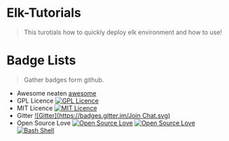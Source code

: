 # Elk-Tutorials
> This turotials how to quickly deploy elk environment and how to use!



















# Badge Lists
> Gather badges form github.

- Awesome neaten
[awesome](https://github.com/sindresorhus/awesome)
- GPL Licence
[![GPL Licence](https://badges.frapsoft.com/os/gpl/gpl.svg?v=103)](https://opensource.org/licenses/GPL-3.0/)
- MIT Licence
[![MIT Licence](https://badges.frapsoft.com/os/mit/mit.svg?v=103)](https://opensource.org/licenses/mit-license.php)
- Gitter
[![Gitter](https://badges.gitter.im/Join Chat.svg)](https://gitter.im/go-devops/Lobby#)
- Open Source Love
[![Open Source Love](https://badges.frapsoft.com/os/v3/open-source.svg?v=103)](https://github.com/ellerbrock/open-source-badge/)
[![Open Source Love](https://badges.frapsoft.com/os/v1/open-source.svg?v=103)](https://github.com/ellerbrock/open-source-badges/)
[![Bash Shell](https://badges.frapsoft.com/bash/v1/bash.png?v=103)](https://github.com/ellerbrock/open-source-badges/)
